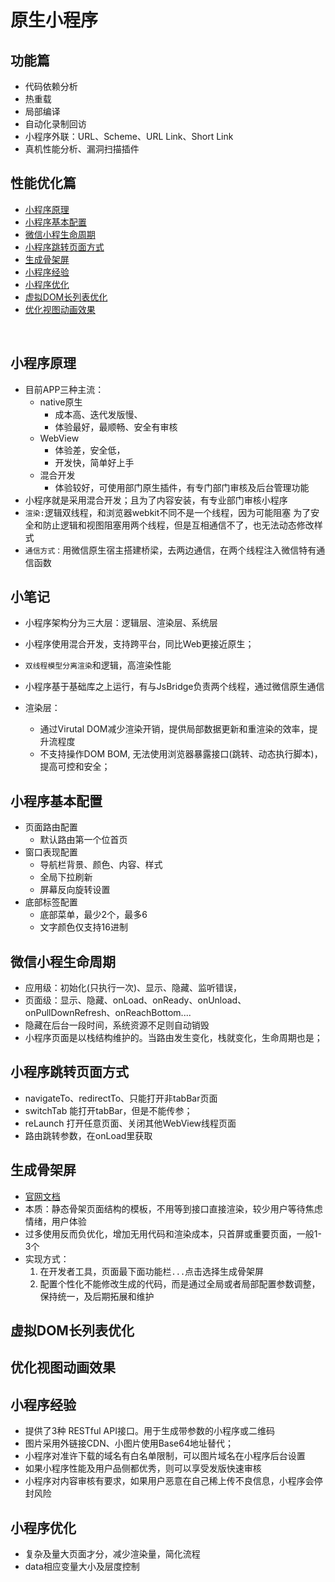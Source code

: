# 原生小程序


## 功能篇
* 代码依赖分析
* 热重载
* 局部编译
* 自动化录制回访
* 小程序外联：URL、Scheme、URL Link、Short Link
* 真机性能分析、漏洞扫描插件

## 性能优化篇
* [小程序原理](#小程序原理)
* [小程序基本配置](#小程序基本配置)
* [微信小程生命周期](#微信小程生命周期)
* [小程序跳转页面方式](#小程序跳转页面方式)
* [生成骨架屏](#生成骨架屏)
* [小程序经验](#小程序经验)
* [小程序优化](#小程序优化)
* [虚拟DOM长列表优化](#虚拟DOM长列表优化)
* [优化视图动画效果](#优化视图动画效果)

<br/>

## 小程序原理
* 目前APP三种主流：
    * native原生
        * 成本高、迭代发版慢、
        * 体验最好，最顺畅、安全有审核
    * WebView
        * 体验差，安全低，
        * 开发快，简单好上手
    * 混合开发
        * 体验较好，可使用部门原生插件，有专门部门审核及后台管理功能
* 小程序就是采用混合开发；且为了内容安装，有专业部门审核小程序
* `渲染:`逻辑双线程，和浏览器webkit不同不是一个线程，因为可能阻塞
为了安全和防止逻辑和视图阻塞用两个线程，但是互相通信不了，也无法动态修改样式
* `通信方式：`用微信原生宿主搭建桥梁，去两边通信，在两个线程注入微信特有通信函数

## 小笔记
* 小程序架构分为三大层：逻辑层、渲染层、系统层
* 小程序使用混合开发，支持跨平台，同比Web更接近原生；
* `双线程模型分离渲染`和逻辑，高渲染性能
* 小程序基于基础库之上运行，有与JsBridge负责两个线程，通过微信原生通信

* 渲染层：
    * 通过Virutal DOM减少渲染开销，提供局部数据更新和重渲染的效率，提升流程度
    * 不支持操作DOM BOM, 无法使用浏览器暴露接口(跳转、动态执行脚本)，提高可控和安全；


## 小程序基本配置
* 页面路由配置
    * 默认路由第一个位首页
* 窗口表现配置
    * 导航栏背景、颜色、内容、样式
    * 全局下拉刷新
    * 屏幕反向旋转设置
* 底部标签配置
    * 底部菜单，最少2个，最多6
    * 文字颜色仅支持16进制

## 微信小程生命周期
* 应用级：初始化(只执行一次)、显示、隐藏、监听错误，
* 页面级：显示、隐藏、onLoad、onReady、onUnload、onPullDownRefresh、onReachBottom....
* 隐藏在后台一段时间，系统资源不足则自动销毁
* 小程序页面是以栈结构维护的。当路由发生变化，栈就变化，生命周期也是；

## 小程序跳转页面方式
* navigateTo、redirectTo、只能打开非tabBar页面
* switchTab 能打开tabBar，但是不能传参；
* reLaunch 打开任意页面、关闭其他WebView线程页面
* 路由跳转参数，在onLoad里获取

## 生成骨架屏
* [官网文档](https://developers.weixin.qq.com/miniprogram/dev/devtools/skeleton.html)
* 本质：静态骨架页面结构的模板，不用等到接口直接渲染，较少用户等待焦虑情绪，用户体验
* 过多使用反而负优化，增加无用代码和渲染成本，只首屏或重要页面，一般1-3个
* 实现方式：
    1. 在开发者工具，页面最下面功能栏`...`点击选择生成骨架屏
    2. 配置个性化不能修改生成的代码，而是通过全局或者局部配置参数调整，保持统一，及后期拓展和维护

## 虚拟DOM长列表优化

## 优化视图动画效果


## 小程序经验
* 提供了3种 RESTful API接口。用于生成带参数的小程序或二维码
* 图片采用外链接CDN、小图片使用Base64地址替代；
* 小程序对准许下载的域名有白名单限制，可以图片域名在小程序后台设置
* 如果小程序性能及用户品侧都优秀，则可以享受发版快速审核
* 小程序对内容审核有要求，如果用户恶意在自己稀上传不良信息，小程序会停封风险

## 小程序优化
* 复杂及量大页面才分，减少渲染量，简化流程
* data相应变量大小及层度控制




